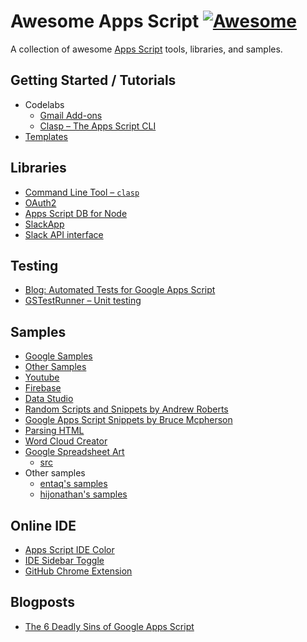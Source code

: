 # Awesome Apps Script [![Awesome](https://awesome.re/badge.svg)](https://awesome.re)

A collection of awesome [Apps Script](https://developers.google.com/apps-script/) tools, libraries, and samples.

## Getting Started / Tutorials

- Codelabs
  - [Gmail Add-ons](https://g.co/codelabs/gmail-add-ons)
  - [Clasp – The Apps Script CLI](https://g.co/codelabs/clasp)
- [Templates](https://github.com/googlesamples/apps-script-templates)

## Libraries

- [Command Line Tool – `clasp`](https://github.com/google/clasp)
- [OAuth2](https://github.com/googlesamples/apps-script-oauth2)
- [Apps Script DB for Node](https://github.com/maple3142/apps-script-db)
- [SlackApp](https://github.com/soundTricker/SlackApp)
- [Slack API interface](https://github.com/yhay81/GASlacker)

## Testing

- [Blog: Automated Tests for Google Apps Script](http://engineering.continuity.net/test-for-google-apps-script/)
- [GSTestRunner – Unit testing](https://github.com/bkper/GSTestRunner)

## Samples

- [Google Samples](https://github.com/googlesamples/apps-script)
- [Other Samples](https://github.com/entaq/GoogleAppsScript)
- [Youtube](https://github.com/youtube/api-samples/tree/master/apps-script/snippets)
- [Firebase](https://github.com/RomainVialard/FirebaseApp)
- [Data Studio](https://github.com/google/datastudio)
- [Random Scripts and Snippets by Andrew Roberts](http://www.andrewroberts.net/scripts-and-snippets/)
- [Google Apps Script Snippets by Bruce Mcpherson](http://ramblings.mcpher.com/Home/excelquirks/gassnips)
- [Parsing HTML](https://sites.google.com/site/scriptsexamples/learn-by-example/parsing-html)
- [Word Cloud Creator](https://sites.google.com/site/scriptsexamples/custom-methods/other-libraries/word-cloud-library)
- [Google Spreadsheet Art](https://www.labnol.org/software/turn-images-into-pixel-art/12978/)
  - [src](https://script.google.com/a/google.com/macros/d/MJ3-RW03rGsEw3ola14dqNS0pWyaURwNd/edit?uiv=2&mid=ACjPJvH8skMuv2kBhzLTwVCvJ47ZgcxxFn3sZhPIgnXpX9YqZ3zRVR938DtfNI4QRUNRYOCoRZRVtATug4sRuVWuRWKucXhRRbwFQOk5xTVCTv-UqfFTdU7IeVEHvTrvc19lzhM7rFMX3II)
- Other samples
  - [entaq's samples](https://github.com/entaq/GoogleAppsScript)
  - [hijonathan's samples](https://github.com/hijonathan/google-scripts)

## Online IDE

- [Apps Script IDE Color](https://github.com/JeanRemiDelteil/appsScriptColor)
- [IDE Sidebar Toggle](https://chrome.google.com/webstore/detail/google-apps-sidebar-toggl/ohpabiillaflohfmoelpklnloimplacc/related)
- [GitHub Chrome Extension](https://github.com/leonhartX/gas-github)

## Blogposts

- [The 6 Deadly Sins of Google Apps Script](https://www.lucidchart.com/techblog/2017/12/07/6-deadly-sins-google-apps-script-add-on/)
